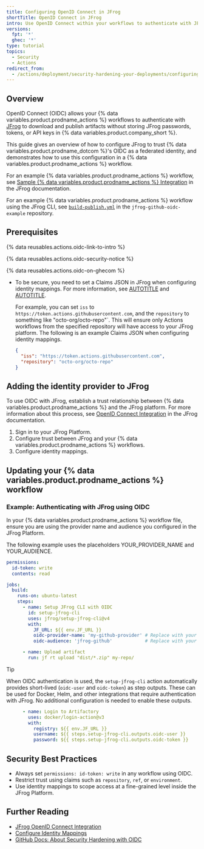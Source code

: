 ```yaml
---
title: Configuring OpenID Connect in JFrog
shortTitle: OpenID Connect in JFrog
intro: Use OpenID Connect within your workflows to authenticate with JFrog.
versions:
  fpt: '*'
  ghec: '*'
type: tutorial
topics:
  - Security
  - Actions
redirect_from:
  - /actions/deployment/security-hardening-your-deployments/configuring-openid-connect-in-jfrog
---
```


## Overview

OpenID Connect (OIDC) allows your {% data variables.product.prodname_actions %} workflows to authenticate with [JFrog](https://jfrog.com/) to download and publish artifacts without storing JFrog passwords, tokens, or API keys in {% data variables.product.company_short %}.

This guide gives an overview of how to configure JFrog to trust {% data variables.product.prodname_dotcom %}'s OIDC as a federated identity, and demonstrates how to use this configuration in a {% data variables.product.prodname_actions %} workflow.

For an example {% data variables.product.prodname_actions %} workflow, see [Sample {% data variables.product.prodname_actions %} Integration](https://jfrog.com/help/r/jfrog-platform-administration-documentation/sample-github-actions-integration) in the JFrog documentation.

For an example {% data variables.product.prodname_actions %} workflow using the JFrog CLI, see [`build-publish.yml`](https://github.com/jfrog/jfrog-github-oidc-example/blob/main/.github/workflows/build-publish.yml) in the `jfrog-github-oidc-example` repository.

## Prerequisites

{% data reusables.actions.oidc-link-to-intro %}

{% data reusables.actions.oidc-security-notice %}

{% data reusables.actions.oidc-on-ghecom %}

* To be secure, you need to set a Claims JSON in JFrog when configuring identity mappings. For more information, see [AUTOTITLE](https://jfrog.com/help/r/jfrog-platform-administration-documentation/configure-identity-mappings) and [AUTOTITLE](/actions/deployment/security-hardening-your-deployments/about-security-hardening-with-openid-connect#customizing-the-token-claims).

    For example, you can set `iss` to `https://token.actions.githubusercontent.com`, and the `repository` to something like "octo-org/octo-repo"`. This will ensure only Actions workflows from the specified repository will have access to your JFrog platform. The following is an example Claims JSON when configuring identity mappings.

    ```json
    {
      "iss": "https://token.actions.githubusercontent.com",
      "repository": "octo-org/octo-repo"
    }
    ```

## Adding the identity provider to JFrog

To use OIDC with JFrog, establish a trust relationship between {% data variables.product.prodname_actions %} and the JFrog platform. For more information about this process, see [OpenID Connect Integration](https://jfrog.com/help/r/jfrog-platform-administration-documentation/openid-connect-integration) in the JFrog documentation.

1. Sign in to your JFrog Platform.
1. Configure trust between JFrog and your {% data variables.product.prodname_actions %} workflows.
1. Configure identity mappings.

## Updating your {% data variables.product.prodname_actions %} workflow

### Example: Authenticating with JFrog using OIDC

In your {% data variables.product.prodname_actions %} workflow file, ensure you are using the provider name and audience you configured in the JFrog Platform.

The following example uses the placeholders YOUR_PROVIDER_NAME and YOUR_AUDIENCE.

```yaml
permissions:
  id-token: write
  contents: read

jobs:
  build:
    runs-on: ubuntu-latest
    steps:
      - name: Setup JFrog CLI with OIDC
        id: setup-jfrog-cli
        uses: jfrog/setup-jfrog-cli@v4
        with:
          JF_URL: ${{ env.JF_URL }}
          oidc-provider-name: 'my-github-provider' # Replace with your configured provider name
          oidc-audience: 'jfrog-github'            # Replace with your configured audience

      - name: Upload artifact
        run: jf rt upload "dist/*.zip" my-repo/

```

> [!TIP]
> When OIDC authentication is used, the `setup-jfrog-cli` action automatically provides short-lived (`oidc-user` and `oidc-token`) as step outputs. These can be used for Docker, Helm, and other integrations that require authentication with JFrog. No additional configuration is needed to enable these outputs.

```yaml
      - name: Login to Artifactory
        uses: docker/login-action@v3
        with:
          registry: ${{ env.JF_URL }}
          username: ${{ steps.setup-jfrog-cli.outputs.oidc-user }}
          password: ${{ steps.setup-jfrog-cli.outputs.oidc-token }}
```
## Security Best Practices

-  Always set `permissions: id-token: write` in any workflow using OIDC.
-  Restrict trust using claims such as `repository`, `ref`, or `environment`.
-  Use identity mappings to scope access at a fine-grained level inside the JFrog Platform.

## Further Reading

- [JFrog OpenID Connect Integration](https://jfrog.com/help/r/jfrog-platform-administration-documentation/openid-connect-integration)
- [Configure Identity Mappings](https://jfrog.com/help/r/jfrog-platform-administration-documentation/identity-mappings)
- [GitHub Docs: About Security Hardening with OIDC](https://docs.github.com/en/actions/deployment/security-hardening-your-deployments/about-security-hardening-with-openid-connect)
```
